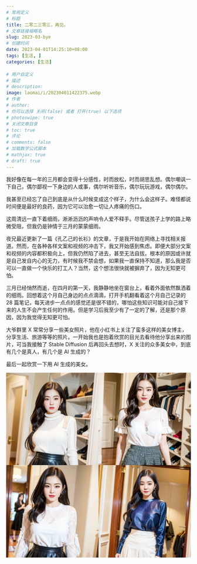 ```yaml
---
# 常用定义
# 标题
title: 二零二三零三，再见。
# 文章链接缩略名
slug: 2023-03-bye
# 创建时间
date: 2023-04-01T14:25:10+08:00
tags: [生活, ]
categories: [生活]

# 用户自定义
# 描述
# description: 
image: laomai/i/202304011422375.webp
# 作者
# author: 
# 你可以选择 关闭(false) 或者 打开(true) 以下选项
# photoswipe: true
# 关闭文章目录
# toc: true
# 评论
# comments: false
# 加载数学公式脚本
# mathjax: true
# draft: true
---
```


我好像在每一年的三月都会变得十分感性，时而放松，时而胡思乱想。偶尔嘲讽一下自己，偶尔鄙视一下身边的人或事，偶尔听听音乐，偶尔玩玩游戏，偶尔偶尔。

我甚至已经忘了自己到底是从什么时候变成这个样子，为什么会这样子。难怪都说时间便是最好的良药，因为它可以治愈一切让人疼痛的伤口。

这周清远一直下着细雨，淅淅沥沥的声响令人爱不释手。尽管送孩子上学的路上略微受阻，但我仍是钟情于三月的蒙蒙细雨。

夜兄最近更新了一篇《孔乙己的长衫》的文章，于是我开始在网络上寻找相关报道。然而，在各种各样文案和视频的冲击下，我又开始感到焦虑。即便大部分文案和视频的内容都积极向上，但我仍然陷了进去，甚至无法自拔。根本的原因或许就是自己发自内心的无力，有时候我不禁会想，如果我一直保持不知道，那么我是否可以一直做一个快乐的打工人？当然，这个想法很快就被摒弃了，因为无知更可怕。

三月已经悄然而逝，在四月的第一天，我静静地坐在窗台上，看着外面依然飘洒着的细雨。回想着这个月自己身边的点点滴滴，打开手机翻看着这个月自己记录的 28 篇笔记，每天进步一点点的感觉还是很不错的，哪怕这些知识可能对自己接下来的人生不会产生任何的作用。但是学习后我至少有了一定的了解，还是那个原因，因为我觉得无知更可怕。

大爷群里 X 常常分享一些美女照片，他在小红书上关注了蛮多这样的美女博主，分享生活、旅游等等的照片。一开始我也是抱着欣赏的目光去看待他分享出来的图片，可当我接触了 Stable Diffusion 后再回头去想时，X 关注的众多美女中，到底有几个是真人，有几个是 AI 生成的？

最后一起欣赏一下用 AI 生成的美女。

![AI生成](postImages/laomai/i/202307301314892.webp)